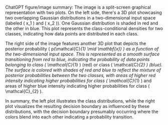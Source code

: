 ChatGPT figure/image summary: The image is a split-screen graphical representation with two plots. On the left side, there's a 3D plot showcasing two overlapping Gaussian distributions in a two-dimensional input space (labeled \( x_1 \) and \( x_2 \)). One Gaussian distribution is shaded in red and the other in blue. This plot represents the class-conditional densities for two classes, indicating how data points are distributed in each class.

The right side of the image features another 3D plot that depicts the posterior probability \( p(\mathcal{C}_{1} \mid \mathbf{x}) \) as a function of the two-dimensional input space. This is represented as a smooth surface transitioning from red to blue, indicating the probability of data points belonging to class \( \mathcal{C}_{1} \) (red) or class \( \mathcal{C}_{2} \) (blue). The surface is colored with shades of red and blue to reflect the mixture of posterior probabilities between the two classes, with areas of higher red intensity indicating higher probabilities for class \( \mathcal{C}_{1} \) and areas of higher blue intensity indicating higher probabilities for class \( \mathcal{C}_{2} \).

In summary, the left plot illustrates the class distributions, while the right plot visualizes the resulting decision boundary as influenced by these distributions, with the decision boundary presumably occurring where the colors blend into each other indicating a probability transition.